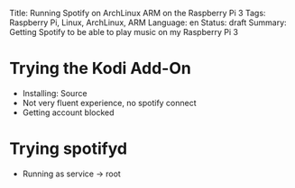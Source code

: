 Title: Running Spotify on ArchLinux ARM on the Raspberry Pi 3
Tags: Raspberry Pi, Linux, ArchLinux, ARM
Language: en
Status: draft
Summary: Getting Spotify to be able to play music on my Raspberry Pi 3

# Trying the Kodi Add-On

 * Installing: Source
 * Not very fluent experience, no spotify connect
 * Getting account blocked

# Trying spotifyd

 * Running as service -> root
